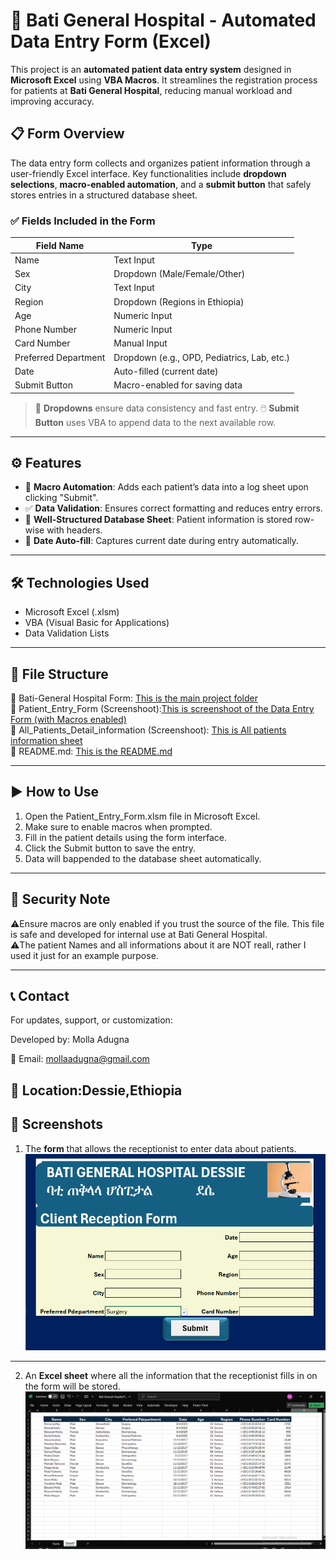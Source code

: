 # 🏥 Bati General Hospital - Automated Data Entry Form (Excel)

This project is an **automated patient data entry system** designed in **Microsoft Excel** using **VBA Macros**. It streamlines the registration process for patients at **Bati General Hospital**, reducing manual workload and improving accuracy.

## 📋 Form Overview

The data entry form collects and organizes patient information through a user-friendly Excel interface. Key functionalities include **dropdown selections**, **macro-enabled automation**, and a **submit button** that safely stores entries in a structured database sheet.

### ✅ Fields Included in the Form

| Field Name           | Type               |
|----------------------|--------------------|
| Name                 | Text Input         |
| Sex                  | Dropdown (Male/Female/Other) |
| City                 | Text Input         |
| Region               | Dropdown (Regions in Ethiopia) |
| Age                  | Numeric Input      |
| Phone Number         | Numeric Input      |
| Card Number          | Manual Input |
| Preferred Department | Dropdown (e.g., OPD, Pediatrics, Lab, etc.) |
| Date                 | Auto-filled (current date) |
| Submit Button        | Macro-enabled for saving data |

> 🔁 **Dropdowns** ensure data consistency and fast entry.
> 🖱️ **Submit Button** uses VBA to append data to the next available row.

---

## ⚙️ Features

- 🧠 **Macro Automation**: Adds each patient’s data into a log sheet upon clicking "Submit".
- ✅ **Data Validation**: Ensures correct formatting and reduces entry errors.
- 🧾 **Well-Structured Database Sheet**: Patient information is stored row-wise with headers.
- 📆 **Date Auto-fill**: Captures current date during entry automatically.

---

## 🛠️ Technologies Used

- Microsoft Excel (.xlsm)
- VBA (Visual Basic for Applications)
- Data Validation Lists

---

## 📁 File Structure
📂 Bati-General Hospital Form: [This is the main project folder](https://github.com/Molla-Adugna/Automated-Data-Entry-Form/blob/main/Bati%20General%20Hospital%20Form.xlsm)   
📄 Patient_Entry_Form (Screenshoot):[This is screenshoot of the Data Entry Form (with Macros enabled)](https://github.com/Molla-Adugna/Automated-Data-Entry-Form/blob/main/Screenshot%20(364).png)  
📄 All_Patients_Detail_information (Screenshoot):  [This is All patients information sheet](https://github.com/Molla-Adugna/Automated-Data-Entry-Form/blob/main/Screenshot%20(366).png)  
📑 README.md: [This is the README.md](https://github.com/Molla-Adugna/Automated-Data-Entry-Form)       


---
## ▶️ How to Use  
1. Open the Patient_Entry_Form.xlsm file in Microsoft Excel.  
2. Make sure to enable macros when prompted.  
3. Fill in the patient details using the form interface.  
4. Click the Submit button to save the entry.  
5. Data will bappended to the database sheet automatically.

---

## 🔐 Security Note 

⚠️Ensure macros are only enabled if you trust the source of the file. This file is safe and developed for internal use at Bati General Hospital.  
⚠️The patient Names and all informations about it are NOT reall, rather I used it just for an example purpose.

---

## 📞 Contact
For updates, support, or customization:

Developed by: Molla Adugna  

📧 Email: mollaadugna@gmail.com  

## 📍 Location:Dessie,Ethiopia


## 📸 Screenshots
1. The **form** that allows the receptionist to enter data about patients.![alt text](<Screenshot (364).png>)

---

2. An **Excel sheet** where all the information that the receptionist fills in on the form will be stored.![alt text](<Screenshot (366).png>)

